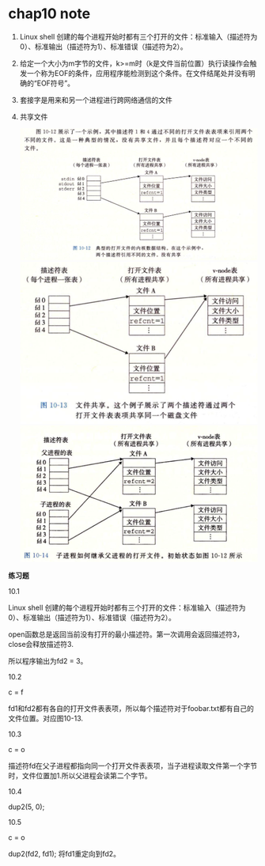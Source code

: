 # chap10 note

1. Linux shell 创建的每个进程开始时都有三个打开的文件：标准输入（描述符为0）、标准输出（描述符为1）、标准错误（描述符为2）。
2. 给定一个大小为m字节的文件，k>=m时（k是文件当前位置）执行读操作会触发一个称为EOF的条件，应用程序能检测到这个条件。在文件结尾处并没有明确的“EOF符号”。
3. 套接字是用来和另一个进程进行跨网络通信的文件

4. 共享文件

   <img src="https://raw.githubusercontent.com/damenshi/myImage/main/img/image-20220713102449276.png" alt="image-20220713102449276" style="zoom:50%;" />

   <img src="https://raw.githubusercontent.com/damenshi/myImage/main/img/image-20220713102844313.png" alt="image-20220713102844313" style="zoom:50%;" />

   <img src="https://raw.githubusercontent.com/damenshi/myImage/main/img/image-20220713102908266.png" alt="image-20220713102908266" style="zoom:50%;" />



**练习题**

10.1

Linux shell 创建的每个进程开始时都有三个打开的文件：标准输入（描述符为0）、标准输出（描述符为1）、标准错误（描述符为2）。

open函数总是返回当前没有打开的最小描述符。第一次调用会返回描述符3，close会释放描述符3.

所以程序输出为fd2 = 3。



10.2

c = f

fd1和fd2都有各自的打开文件表表项，所以每个描述符对于foobar.txt都有自己的文件位置。对应图10-13.



10.3

c = o

描述符fd在父子进程都指向同一个打开文件表表项，当子进程读取文件第一个字节时，文件位置加1.所以父进程会读第二个字节。



10.4

dup2(5, 0);



10.5

c = o

dup2(fd2, fd1); 将fd1重定向到fd2。



